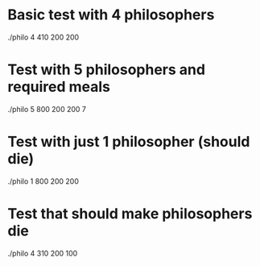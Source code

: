 # Basic test with 4 philosophers
./philo 4 410 200 200

# Test with 5 philosophers and required meals
./philo 5 800 200 200 7

# Test with just 1 philosopher (should die)
./philo 1 800 200 200

# Test that should make philosophers die
./philo 4 310 200 100

